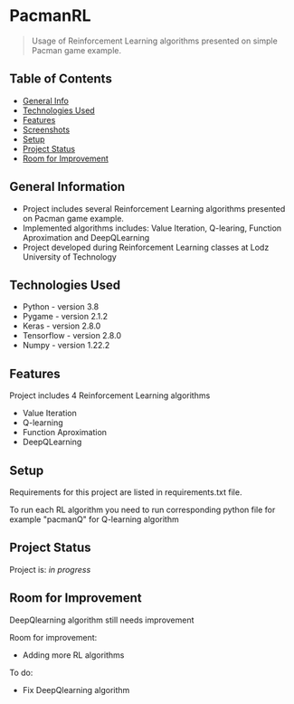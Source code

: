 # PacmanRL
> Usage of Reinforcement Learning algorithms presented on simple Pacman game example.

## Table of Contents
* [General Info](#general-information)
* [Technologies Used](#technologies-used)
* [Features](#features)
* [Screenshots](#screenshots)
* [Setup](#setup)
* [Project Status](#project-status)
* [Room for Improvement](#room-for-improvement)


## General Information
- Project includes several Reinforcement Learning algorithms presented on Pacman game example.
- Implemented algorithms includes: Value Iteration, Q-learing, Function Aproximation and DeepQLearning
- Project developed during Reinforcement Learning classes at Lodz University of Technology


## Technologies Used
- Python - version 3.8
- Pygame - version 2.1.2
- Keras - version 2.8.0
- Tensorflow - version 2.8.0
- Numpy - version 1.22.2

## Features
Project includes 4 Reinforcement Learning algorithms
- Value Iteration
- Q-learning
- Function Aproximation
- DeepQLearning

## Setup
Requirements for this project are listed in requirements.txt file.

To run each RL algorithm you need to run corresponding python file for example "pacmanQ" for Q-learning algorithm


## Project Status
Project is: _in progress_


## Room for Improvement
DeepQlearning algorithm still needs improvement

Room for improvement:
- Adding more RL algorithms

To do:
- Fix DeepQlearning algorithm


